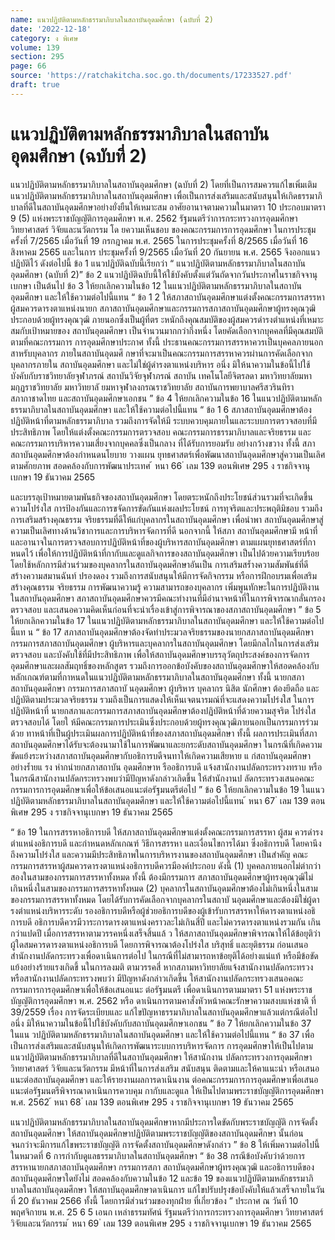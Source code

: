 ```yaml
---
name: แนวปฏิบัติตามหลักธรรมาภิบาลในสถาบันอุดมศึกษา (ฉบับที่ 2)
date: '2022-12-18'
category: ง พิเศษ
volume: 139
section: 295
page: 66
source: 'https://ratchakitcha.soc.go.th/documents/17233527.pdf'
draft: true
---
```


# แนวปฏิบัติตามหลักธรรมาภิบาลในสถาบันอุดมศึกษา (ฉบับที่ 2)

แนวปฏิบัติตามหลักธรรมาภิบาลในสถาบันอุดมศึกษา (ฉบับที่ 2) โดยที่เป็นการสมควรแก้ไขเพิ่มเติมแนวปฏิบัติตามหลักธรรมาภิบาลในสถาบันอุดมศึกษา เพื่อเป็นการส่งเสริมและสนับสนุนให้เกิดธรรมาภิบาลที่ดีในสถาบันอุดมศึกษาอย่างยั่งยืนให้เหมาะสม อาศัยอานาจตามความในมาตรา 10 ประกอบมาตรา 9 (5) แห่งพระราชบัญญัติการอุดมศึกษา พ.ศ. 2562 รัฐมนตรีว่าการกระทรวงการอุดมศึกษา วิทยาศาสตร์ วิจัยและนวัตกรรม โด ยความเห็นชอบ ของคณะกรรมการการอุดมศึกษา ในการประชุมครั้งที่ 7/2565 เมื่อวันที่ 19 กรกฎาคม พ.ศ. 2565 ในการประชุมครั้งที่ 8/2565 เมื่อวันที่ 16 สิงหาคม 2565 และในการ ประชุมครั้งที่ 9/2565 เมื่อวันที่ 20 กันยายน พ.ศ. 2565 จึงออกแนวปฏิบัติไว้ ดังต่อไปนี้ ข้อ 1 แนวปฏิบัติฉบับนี้เรียกว่า “ แนวปฏิบัติตามหลักธรรมาภิบาลในสถาบันอุดมศึกษา (ฉบับที่ 2)” ข้อ 2 แนวปฏิบัติฉบับนี้ให้ใช้บังคับตั้งแต่วันถัดจากวันประกาศในราชกิจจานุเบกษา เป็นต้นไป ข้อ 3 ให้ยกเลิกความในข้อ 12 ในแนวปฏิบัติตามหลักธรรมาภิบาลในสถาบันอุดมศึกษา และให้ใช้ความต่อไปนี้แทน “ ข้อ 1 2 ให้สภาสถาบันอุดมศึกษาแต่งตั้งคณะกรรมการสรรหาผู้สมควรดารงตาแหน่งนายก สภาสถาบันอุดมศึกษาและกรรมการสภาสถาบันอุดมศึกษาผู้ทรงคุณวุฒิ ประกอบด้วยผู้ทรงคุณวุฒิ ภายนอกซึ่งเป็นผู้ที่ตร ะหนักถึงคุณสมบัติของผู้สมควรดำรงตำแหน่งที่เหมาะสมกับเป้าหมายของ สถาบันอุดมศึกษา เป็นจำนวนมากกว่ากึ่งหนึ่ง โดยคัดเลือกจากบุคคลที่มีคุณสมบัติตามที่คณะกรรมการ การอุดมศึกษาประกาศ ทั้งนี้ ประธานคณะกรรมการสรรหาควรเป็นบุคคลภายนอก สาหรับบุคลากร ภายในสถาบันอุดมศึ กษาที่จะมาเป็นคณะกรรมการสรรหาควรผ่านการคัดเลือกจากบุคลากรภายใน สถาบันอุดมศึกษา และไม่ใช่ผู้ดำรงตาแหน่งบริหาร อนึ่ง มิให้นาความในข้อนี้ไปใช้บังคับกับราชวิทยาลัยจุฬาภรณ์ สถาบันวิจัยจุฬาภรณ์ สถาบัน เทคโนโลยีจิตรลดา มหาวิทยาลัยมหามกุฏราชวิทยาลัย มหาวิทยาลั ยมหาจุฬาลงกรณราชวิทยาลัย สถาบันการพยาบาลศรีสวรินทิรา สภากาชาดไทย และสถาบันอุดมศึกษาเอกชน ” ข้อ 4 ให้ยกเลิกความในข้อ 16 ในแนวปฏิบัติตามหลักธรรมาภิบาลในสถาบันอุดมศึกษา และให้ใช้ความต่อไปนี้แทน “ ข้อ 1 6 สภาสถาบันอุดมศึกษาต้องปฏิบัติหน้าที่ตามหลักธรรมาภิบาล รวมถึงการจัดให้มี ระบบควบคุมภายในและระบบการตรวจสอบที่มีประสิทธิภาพ โดยให้แต่งตั้งคณะกรรมการตรวจสอบ คณะกรรมการธรรมาภิบาลและจริยธรรม และคณะกรรมการบริหารความเสี่ยงจากบุคคลซึ่งเป็นกลาง ที่ได้รับการยอมรับ อย่างกว้างขวาง ทั้งนี้ สภาสถาบันอุดมศึกษาต้องกำหนดนโยบาย วางแผน ยุทธศาสตร์เพื่อพัฒนาสถาบันอุดมศึกษาสู่ความเป็นเลิศตามศักยภาพ สอดคล้องกับการพัฒนาประเทศ ้ หนา 66 ่ เลม 139 ตอนพิเศษ 295 ง ราชกิจจานุเบกษา 19 ธันวาคม 2565

และบรรลุเป้าหมายตามพันธกิจของสถาบันอุดมศึกษา โดยตระหนักถึงประโยชน์ส่วนรวมที่จะเกิดขึ้น ความโปร่งใส การป้องกันและการขจัดการขัดกันแห่งผลประโยชน์ การทุจริตและประพฤติมิชอบ รวมถึงการเสริมสร้างคุณธรรม จริยธรรมที่ดีให้แก่บุคลากรในสถาบันอุดมศึกษา เพื่อนำพา สถาบันอุดมศึกษาสู่ความเป็นเลิศทางด้านวิชาการและการบริหารจัดการที่ดี นอกจากนี้ ให้สภา สถาบันอุดมศึกษามี หน้าที่และอานาจในการตรวจสอบการปฏิบัติหน้าที่ของผู้บริหารสถาบันอุดมศึกษา ตามแผนยุทธศาสตร์ที่กาหนดไว้ เพื่อให้การปฏิบัติหน้าที่กากับและดูแลกิจการของสถาบันอุดมศึกษา เป็นไปด้วยความเรียบร้อย โดยใช้หลักการมีส่วนร่วมของบุคลากรในสถาบันอุดมศึกษาอันเป็น การเสริมสร้ำงความสัมพันธ์ที่ดี สร้างความสมานฉันท์ ปรองดอง รวมถึงการสนับสนุนให้มีการจัดกิจกรรม หรือการฝึกอบรมเพื่อเสริมสร้างคุณธรรม จริยธรรม การพัฒนาความรู้ ความสามารถของบุคลากร เพิ่มพูนทักษะในการปฏิบัติงานในสถาบันอุดมศึกษา สภาสถาบันอุดมศึกษาควรมีคณะทำงานที่มีอำนาจหน้าที่ในการพิจารณากลั่นกรอง ตรวจสอบ และเสนอความคิดเห็นก่อนที่จะนำเรื่องเข้าสู่การพิจารณาของสภาสถาบันอุดมศึกษา ” ข้อ 5 ให้ยกเลิกความในข้อ 17 ในแนวปฏิบัติตามหลักธรรมาภิบาลในสถาบันอุดมศึกษา และให้ใช้ความต่อไปนี้แท น “ ข้อ 17 สภาสถาบันอุดมศึกษาต้องจัดทำประมวลจริยธรรมของนายกสภาสถาบันอุดมศึกษา กรรมการสภาสถาบันอุดมศึกษา ผู้บริหารและบุคลากรในสถาบันอุดมศึกษา โดยมีกลไกในการส่งเสริม ตรวจสอบ และบังคับใช้ที่มีประสิทธิภาพ เพื่อให้สถาบันอุดมศึกษาบรรลุวัตถุประสงค์ของการจัดการ อุดมศึกษาและผลสัมฤทธิ์ของหลักสูตร รวมถึงการออกข้อบังคับของสถาบันอุดมศึกษาให้สอดคล้องกับ หลักเกณฑ์ตามที่กาหนดในแนวปฏิบัติตามหลักธรรมาภิบาลในสถาบันอุดมศึกษา ทั้งนี้ นายกสภา สถาบันอุดมศึกษา กรรมการสภาสถาบั นอุดมศึกษา ผู้บริหาร บุคลากร นิสิต นักศึกษา ต้องยึดถือ และปฏิบัติตามประมวลจริยธรรม รวมถึงเป็นการแสดงให้เห็นเจตนารมณ์ที่จะแสดงความโปร่งใส ในการปฏิบัติหน้าที่ นายกสภาและกรรมการสภาสถาบันอุดมศึกษาต้องปฏิบัติหน้าที่ด้วยความสุจริต โปร่งใส ตรวจสอบได้ โดยใ ห้มีคณะกรรมการประเมินซึ่งประกอบด้วยผู้ทรงคุณวุฒิภายนอกเป็นกรรมการร่วมด้วย ทาหน้าที่เป็นผู้ประเมินผลการปฏิบัติหน้าที่ของสภาสถาบันอุดมศึกษา ทั้งนี้ ผลการประเมินที่สภา สถาบันอุดมศึกษาได้รับจะต้องนามาใช้ในการพัฒนาและยกระดับสถาบันอุดมศึกษา ในกรณีที่เกิดความขัดแย้งระหว่างสภาสถาบันอุดมศึกษากับอธิการบดีจนทาให้เกิดความเสียหาย แ ก่สถาบันอุดมศึกษาอย่างร้ำยแ รง หำกนำยกสภาสถาบัน อุดมศึกษาห รืออธิการบดี แจ้งสานักงานปลัดกระทรวงทราบ หรือในกรณีสานักงานปลัดกระทรวงพบว่ามีปัญหาดังกล่าวเกิดขึ้น ให้สำนักงานป ลัดกระทรวงเสนอคณะกรรมการการอุดมศึกษาเพื่อให้ข้อเสนอแนะต่อรัฐมนตรีต่อไป ” ข้อ 6 ให้ยกเลิกความในข้อ 19 ในแนวปฏิบัติตามหลักธรรมาภิบาลในสถาบันอุดมศึกษา และให้ใช้ความต่อไปนี้แทน ้ หนา 67 ่ เลม 139 ตอนพิเศษ 295 ง ราชกิจจานุเบกษา 19 ธันวาคม 2565

“ ข้อ 19 ในการสรรหาอธิการบดี ให้สภาสถาบันอุดมศึกษาแต่งตั้งคณะกรรมการสรรหา ผู้สม ควรดำรงตำแหน่งอธิการบดี และกำหนดหลักเกณฑ์ วิธีการสรรหา และเงื่อนไขการได้มา ซึ่งอธิการบดี โดยคานึงถึงความโปร่งใส และความมีประสิทธิภาพในการบริหารงานของสถาบันอุดมศึกษา เป็นสำคัญ คณะกรรมการสรรหาผู้สมควรดารงตาแหน่งอธิการบดีควรมีองค์ประกอบ ดังนี้ (1) บุคคลภายนอกไม่ต่ากว่าสองในสามของกรรมการสรรหาทั้งหมด ทั้งนี้ ต้องมีกรรมการ สภาสถาบันอุดมศึกษาผู้ทรงคุณวุฒิไม่เกินหนึ่งในสามของกรรมการสรรหาทั้งหมด (2) บุคลากรในสถาบันอุดมศึกษาต้องไม่เกินหนึ่งในสามของกรรมการสรรหาทั้งหมด โดยได้รับการคัดเลือกจากบุคลากรในสถาบั นอุดมศึกษาและต้องมิใช่ผู้ดารงตำแหน่งบริหารระดับ รองอธิการบดีหรือผู้ช่วยอธิการบดีของผู้เข้ารับการสรรหาให้ดารงตาแหน่งอธิการบดี อธิการบดีควรมีวาระการดารงตาแหน่งคราวละไม่เกินสี่ปี และไม่ควรดารงตาแหน่งรวมกัน เกินกว่าแปดปี เมื่อการสรรหาตามวรรคหนึ่งเสร็จสิ้นแล้ ว ให้สภาสถาบันอุดมศึกษาพิจารณาให้ได้ข้อยุติว่า ผู้ใดสมควรดารงตาแหน่งอธิการบดี โดยการพิจารณาต้องโปร่งใส บริสุทธิ์ และยุติธรรม ก่อนเสนอ สำนักงานปลัดกระทรวงเพื่อดาเนินการต่อไป ในกรณีที่ไม่สามารถหาข้อยุติได้อย่างแน่แท้ หรือมีข้อขัดแย้งอย่างร้ายแรงเกิดขึ้ นในการลงมติ ตามวรรคสี่ หากสภามหาวิทยาลัยแจ้งสานักงานปลัดกระทรวง หรือสานักงานปลัดกระทรวงพบว่า มีปัญหาดังกล่าวเกิดขึ้น ให้สานักงานปลัดกระทรวงเสนอคณะกรรมการการอุดมศึกษาเพื่อให้ข้อเสนอแนะ ต่อรัฐมนตรี เพื่อดาเนินการตามมาตรา 51 แห่งพระราชบัญญัติการอุดมศึกษา พ.ศ. 2562 หรือ ดาเนินการตามคาสั่งหัวหน้าคณะรักษาความสงบแห่งชาติ ที่ 39/2559 เรื่อง การจัดระเบียบและ แก้ไขปัญหาธรรมาภิบาลในสถาบันอุดมศึกษาแล้วแต่กรณีต่อไป อนึ่ง มิให้นาความในข้อนี้ไปใช้บังคับกับสถาบันอุดมศึกษาเอกชน ” ข้อ 7 ให้ยกเลิกความในข้อ 37 ในแน วปฏิบัติตามหลักธรรมาภิบาลในสถาบันอุดมศึกษา และให้ใช้ความต่อไปนี้แทน “ ข้อ 37 เพื่อเป็นการส่งเสริมและสนับสนุนให้เกิดการพัฒนาระบบการบริหารจัดการ การอุดมศึกษาให้เป็นไปตามแนวปฏิบัติตามหลักธรรมาภิบาลที่ดีในสถาบันอุดมศึกษา ให้สานักงาน ปลัดกระทรวงการอุดมศึกษา วิทยาศาสตร์ วิจัยและนวัตกรรม มีหน้าที่ในการส่งเสริม สนับสนุน ติดตามและให้คาแนะนำ หรือเสนอแนะต่อสถาบันอุดมศึกษา และให้รายงานผลการดาเนินงาน ต่อคณะกรรมการการอุดมศึกษาเพื่อเสนอแนะต่อรัฐมนตรีพิจารณาดาเนินการควบคุม กากับและดูแล ให้เป็นไปตามพระราชบัญญัติการอุดมศึกษา พ.ศ. 2562 ้ หนา 68 ่ เลม 139 ตอนพิเศษ 295 ง ราชกิจจานุเบกษา 19 ธันวาคม 2565

แนวปฏิบัติตามหลักธรรมาภิบาลในสถาบันอุดมศึกษาหากมีประการใดขัดกับพระราชบัญญัติ การจัดตั้งสถาบันอุดมศึกษา ให้สถาบันอุดมศึกษาปฏิบัติตามพระราชบัญญัติของสถาบันอุดมศึกษา นั้นก่อน จนกว่าจะมีการแก้ไขพระราชบัญญัติ การจัดตั้งสถาบันอุดมศึกษาดังกล่าว ” ข้อ 8 ให้เพิ่มความต่อไปนี้ในหมวดที่ 6 การกำกับดูแลธรรมาภิบาลในสถาบันอุดมศึกษา “ ข้อ 38 กรณีข้อบังคับว่าด้วยการสรรหานายกสภาสถาบันอุดมศึกษา กรรมการสภา สถาบันอุดมศึกษาผู้ทรงคุณวุฒิ และอธิการบดีของสถาบันอุดมศึกษาใดยังไม่ สอดคล้องกับความในข้อ 12 และข้อ 19 ของแนวปฏิบัติตามหลักธรรมาภิบาลในสถาบันอุดมศึกษา ให้สถาบันอุดมศึกษาดาเนินการ แก้ไขปรับปรุงข้อบังคับให้แล้วเสร็จภายในวันที่ 20 ธันวาคม 2566 ทั้งนี้ โดยการมีส่วนร่วมของทุกฝ่าย ที่เกี่ยวข้อง ” ประกาศ ณ วันที่ 10 พฤศจิกายน พ.ศ. 25 6 5 เอนก เหล่าธรรมทัศน์ รัฐมนตรีว่าการกระทรวงการอุดมศึกษา วิทยาศาสตร์ วิจัยและนวัตกรรม ้ หนา 69 ่ เลม 139 ตอนพิเศษ 295 ง ราชกิจจานุเบกษา 19 ธันวาคม 2565
